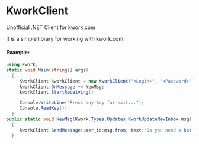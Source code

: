 # KworkClient
Unofficial .NET Client for kwork.com

It is a simple library for working with kwork.com

#### Example:
```c#
using Kwork;
static void Main(string[] args)
  {
     KworkClient kworkClient = new KworkClient("<Login>", "<Password>");
     kworkClient.OnMessage += NewMsg;
     kworkClient.StartReceiving();

     Console.WriteLine("Press any key for exit...");
     Console.ReadKey();
  }
public static void NewMsg(Kwork.Types.Updates.KworkUpdateNewInbox msg)
  {
     kworkClient.SendMessage(user_id:msg.from, text:"Do you need a bot?\nYou can look at examples of already done");    
  }
```
